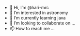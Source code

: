 - 👋 Hi, I’m @hari-mrc
- 👀 I’m interested in astronomy
- 🌱 I’m currently learning java
- 💞️ I’m looking to collaborate on ...
- 📫 How to reach me ...

<!---
hari-mrc/hari-mrc is a ✨ special ✨ repository because its `README.md` (this file) appears on your GitHub profile.
You can click the Preview link to take a look at your changes.
--->
